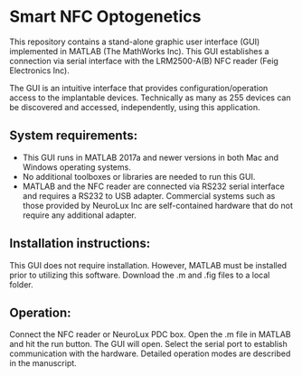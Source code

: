 # Smart NFC Optogenetics

This repository contains a stand-alone graphic user interface (GUI) implemented in MATLAB (The MathWorks Inc). This GUI establishes a connection via serial interface with the LRM2500-A(B) NFC reader (Feig Electronics Inc). 

The GUI is an intuitive interface that provides configuration/operation access to the implantable devices. Technically as many as 255 devices can be discovered and accessed, independently, using this application.

## System requirements:

- This GUI runs in MATLAB 2017a and newer versions in both Mac and Windows operating systems.
- No additional toolboxes or libraries are needed to run this GUI.
- MATLAB and the NFC reader are connected via RS232 serial interface and requires a RS232 to USB adapter. Commercial systems such as those provided by NeuroLux Inc are self-contained hardware that do not require any additional adapter.

## Installation instructions:

This GUI does not require installation. However, MATLAB must be installed prior to utilizing this software.
Download the .m and .fig files to a local folder.

## Operation:

Connect the NFC reader or NeuroLux PDC box.
Open the .m file in MATLAB and hit the run button. The GUI will open.
Select the serial port to establish communication with the hardware.
Detailed operation modes are described in the manuscript.

